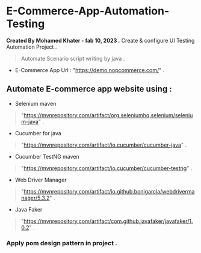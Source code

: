 # E-Commerce-App-Automation-Testing
 **Created By Mohamed Khater - fab 10, 2023 .**
 Create & configure UI Testing Automation Project . 
 > Automate Scenario script writing by java .
 * E-Commerce App Url : "https://demo.nopcommerce.com/" . 
## Automate E-commerce app website using :
 * Selenium maven 
  > "https://mvnrepository.com/artifact/org.seleniumhq.selenium/selenium-java" . 
 * Cucumber for java         
  > "https://mvnrepository.com/artifact/io.cucumber/cucumber-java" . 
 * Cucumber TestNG maven    
  > "https://mvnrepository.com/artifact/io.cucumber/cucumber-testng" . 
 * Web Driver Manager          
  > "https://mvnrepository.com/artifact/io.github.bonigarcia/webdrivermanager/5.3.2" .
 * Java Faker          
  > "https://mvnrepository.com/artifact/com.github.javafaker/javafaker/1.0.2" .
 ### Apply pom design pattern in project .
